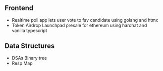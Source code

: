## Frontend
- Realtime poll app lets user vote to fav candidate using golang and htmx
- Token Airdrop Launchpad presale for ethereum using hardhat and vanilla typescript

## Data Structures
- DSAs Binary tree
- Resp Map
